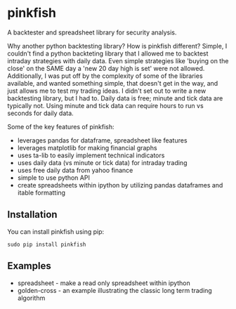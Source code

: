 pinkfish
======

A backtester and spreadsheet library for security analysis.

Why another python backtesting library?  How is pinkfish different?
Simple, I couldn't find a python backteting library that I allowed me to backtest intraday strategies with daily data.  Even simple strategies like 'buying on the close' on the SAME day a 'new 20 day high is set' were not allowed.  Additionally, I was put off by the complexity of some of the libraries available, and wanted something simple, that doesn't get in the way, and just allows me to test my trading ideas.  I didn't set out to write a new backtesting library, but I had to.  Daily data is free; minute and tick data are typically not.  Using minute and tick data can require hours to run vs seconds for daily data.

Some of the key features of pinkfish:
 - leverages pandas for dataframe, spreadsheet like features
 - leverages matplotlib for making financial graphs
 - uses ta-lib to easily implement technical indicators
 - uses daily data (vs minute or tick data) for intraday trading
 - uses free daily data from yahoo finance
 - simple to use python API
 - create spreadsheets within ipython by utilizing pandas dataframes and itable formatting

## Installation
You can install pinkfish using pip:
```
sudo pip install pinkfish
```

## Examples
 - spreadsheet - make a read only spreadsheet within ipython
 - golden-cross - an example illustrating the classic long term trading algorithm


